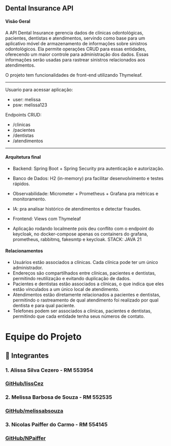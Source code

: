 ## Dental Insurance API

#### Visão Geral

A API Dental Insurance gerencia dados de clínicas odontológicas, pacientes, dentistas e atendimentos, servindo como base para um aplicativo móvel de armazenamento de informações sobre sinistros odontológicos. Ela permite operações CRUD para essas entidades, oferecendo um maior controle para administração dos dados. Essas informações serão usadas para rastrear sinistros relacionados aos atendimentos.

O projeto tem funcionalidades de front-end utilizando Thymeleaf.

---

Usuario para acessar aplicação:
- user: melissa
- psw: melissa123

Endpoints CRUD:

- /clinicas
- /pacientes
- /dentistas
- /atendimentos
---

#### Arquitetura final
- Backend: Spring Boot + Spring Security pra autenticação e autorização.
    
- Banco de Dados: H2 (in-memory) pra facilitar desenvolvimento e testes rápidos.
    
- Observabilidade: Micrometer + Prometheus + Grafana pra métricas e monitoramento.
    
- IA: pra analisar histórico de atendimentos e detectar fraudes.
    
- Frontend: Views com Thymeleaf

- Aplicação rodando localmente pois deu conflito com o endpoint do keycloak, 
no docker-compose apenas os containers do grafana, prometheus, rabbitmq, fakesmtp e keycloak.
STACK: JAVA 21



#### Relacionamentos

- Usuários estão associados a clínicas. Cada clínica pode ter um único administrador.
- Endereços são compartilhados entre clínicas, pacientes e dentistas, permitindo reutilização e evitando duplicação de dados.
- Pacientes e dentistas estão associados a clínicas, o que indica que eles estão vinculados a um único local de atendimento.
- Atendimentos estão diretamente relacionados a pacientes e dentistas, permitindo o rastreamento de qual atendimento foi realizado por qual dentista e para qual paciente.
- Telefones podem ser associados a clínicas, pacientes e dentistas, permitindo que cada entidade tenha seus números de contato.

# Equipe do Projeto

## 🚀 Integrantes

### 1. Alissa Silva Cezero - RM 553954
### [GitHub/lissCez](https://github.com/lissCez)

### 2. Melissa Barbosa de Souza - RM 552535
### [GitHub/melissabsouza](https://github.com/melissabsouza)

### 3. Nicolas Paiffer do Carmo - RM 554145
### [GitHub/NPaiffer](https://github.com/NPaiffer) 


